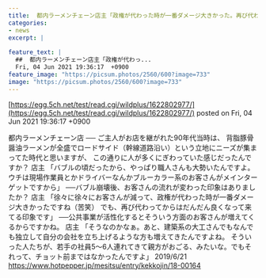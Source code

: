 ```yaml
---
title:  都内ラーメンチェーン店主「政権が代わった時が一番ダメージ大きかった。再び代わってから良くなって来てる」  
categories:
- news
excerpt: |
  
feature_text: |
  ##  都内ラーメンチェーン店主「政権が代わっ...
  Fri, 04 Jun 2021 19:36:17  +0900
feature_image: "https://picsum.photos/2560/600?image=733"
image: "https://picsum.photos/2560/600?image=733"
---
```


[https://egg.5ch.net/test/read.cgi/wildplus/1622802977/](https://egg.5ch.net/test/read.cgi/wildplus/1622802977/)
posted on Fri, 04 Jun 2021 19:36:17  +0900

<!--more-->

都内ラーメンチェーン店 ── ご主人がお店を継がれた90年代当時は、 背脂豚骨醤油ラーメンが全盛でロードサイド（幹線道路沿い）という立地にニーズが集まってた時代と思いますが、 この通りに人が多くにぎわっていた感じだったんですか？ 店主 「バブルの頃だったから、やっぱり職人さんも大勢いたんですよ。 ウチは現場作業員とかドライバーなんかブルーカラー系のお客さんがメインターゲットですから」 ──バブル崩壊後、お客さんの流れが変わった印象はありましたか？ 店主 「徐々に徐々にお客さんが減って、政権が代わった時が一番ダメージ大きかったですね（苦笑） でも、再び代わってからはだんだん良くなって来てる印象です」 ──公共事業が活性化するとそういう方面のお客さんが増えてくるからですかね。 店主 「そうなのかなぁ。あと、建築系の大工さんでもなんでも独立して自分の会社を立ち上げるような方も増えてきたんですよね。 そういった人たちが、若手の社員5〜6人連れてきて親方がおごる、みたいな。でもそれって、チョット前まではなかったんですよ」 2019/6/21 https://www.hotpepper.jp/mesitsu/entry/kekkojin/18-00164
